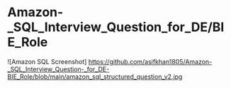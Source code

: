 # Amazon-_SQL_Interview_Question_for_DE/BIE_Role

![Amazon SQL Screenshot] https://github.com/asifkhan1805/Amazon-_SQL_Interview_Question-_for_DE-BIE_Role/blob/main/amazon_sql_structured_question_v2.jpg
